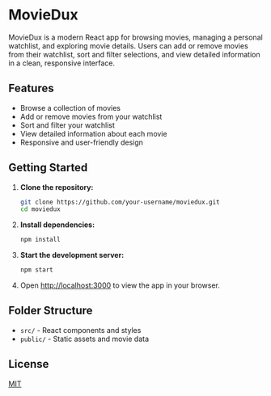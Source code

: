 
# MovieDux

MovieDux is a modern React app for browsing movies, managing a personal watchlist, and exploring movie details. Users can add or remove movies from their watchlist, sort and filter selections, and view detailed information in a clean, responsive interface.

## Features
- Browse a collection of movies
- Add or remove movies from your watchlist
- Sort and filter your watchlist
- View detailed information about each movie
- Responsive and user-friendly design

## Getting Started

1. **Clone the repository:**
	```sh
	git clone https://github.com/your-username/moviedux.git
	cd moviedux
	```
2. **Install dependencies:**
	```sh
	npm install
	```
3. **Start the development server:**
	```sh
	npm start
	```
4. Open [http://localhost:3000](http://localhost:3000) to view the app in your browser.

## Folder Structure
- `src/` - React components and styles
- `public/` - Static assets and movie data

## License
[MIT](LICENSE)
